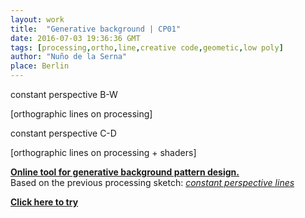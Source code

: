 ```yaml
---
layout: work
title:  "Generative background | CP01"
date: 2016-07-03 19:36:36 GMT
tags: [processing,ortho,line,creative code,geometic,low poly]
author: "Nuño de la Serna"
place: Berlin
---
```


<p>constant perspective B-W</p><p>[orthographic lines on processing]</p>
<p>constant perspective C-D</p><p>[orthographic lines on processing + shaders]</p>

<p><b><a href="http://action-io.tumblr.com/background.lines">Online tool for generative background pattern design.</a></b><br/>Based on the previous processing sketch: <i><a href="http://action-io.tumblr.com/post/146859165613/constant-perspective-b-w-orthographic-lines-on">constant perspective lines</a></i></p><p><b><a href="http://action-io.tumblr.com/background.lines">Click here to try</a></b></p>
